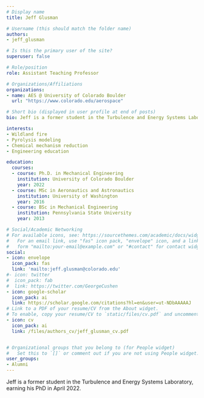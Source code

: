 ```yaml
---
# Display name
title: Jeff Glusman

# Username (this should match the folder name)
authors:
- jeff_glusman

# Is this the primary user of the site?
superuser: false

# Role/position
role: Assistant Teaching Professor

# Organizations/Affiliations
organizations:
- name: AES @ University of Colorado Boulder
  url: "https://www.colorado.edu/aerospace"

# Short bio (displayed in user profile at end of posts)
bio: Jeff is a former student in the Turbulence and Energy Systems Laboratory, earning his PhD in April 2022.

interests:
- Wildland fire
- Pyrolysis modeling
- Chemical mechanism reduction
- Engineering education

education:
  courses:
  - course: Ph.D. in Mechanical Engineering
    institution: University of Colorado Boulder
    year: 2022
  - course: MSc in Aeronautics and Astronautics
    institution: University of Washington
    year: 2016
  - course: BSc in Mechanical Engineering
    institution: Pennsylvania State University
    year: 2013

# Social/Academic Networking
# For available icons, see: https://sourcethemes.com/academic/docs/widgets/#icons
#   For an email link, use "fas" icon pack, "envelope" icon, and a link in the
#   form "mailto:your-email@example.com" or "#contact" for contact widget.
social:
- icon: envelope
  icon_pack: fas
  link: 'mailto:jeff.glusman@colorado.edu'
#- icon: twitter
#  icon_pack: fab
#  link: https://twitter.com/GeorgeCushen
- icon: google-scholar
  icon_pack: ai
  link: https://scholar.google.com/citations?hl=en&user=ut-NDbAAAAAJ
# Link to a PDF of your resume/CV from the About widget.
# To enable, copy your resume/CV to `static/files/cv.pdf` and uncomment the lines below.  
- icon: cv
  icon_pack: ai
  link: /files/authors_cv/jeff_glusman_cv.pdf


# Organizational groups that you belong to (for People widget)
#   Set this to `[]` or comment out if you are not using People widget.  
user_groups:
- Alumni
---
```

Jeff is a former student in the Turbulence and Energy Systems Laboratory, earning his PhD in April 2022.
